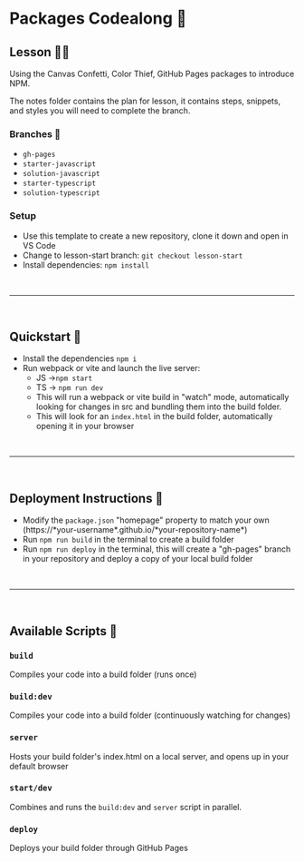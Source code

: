 # Packages Codealong 💼

## Lesson 👩‍🏫

Using the Canvas Confetti, Color Thief, GitHub Pages packages to introduce NPM.

The notes folder contains the plan for lesson, it contains steps, snippets, and styles you will need to complete the branch.

### Branches 🌿

- `gh-pages`
- `starter-javascript`
- `solution-javascript`
- `starter-typescript`
- `solution-typescript`

### Setup

- Use this template to create a new repository, clone it down and open in VS Code
- Change to lesson-start branch: `git checkout lesson-start`
- Install dependencies: `npm install`

<br/>
<hr/>
<br/>

## Quickstart 🦧

- Install the dependencies `npm i`
- Run webpack or vite and launch the live server:
  - JS ->`npm start`
  - TS -> `npm run dev`
  - This will run a webpack or vite build in "watch" mode, automatically looking for changes in src and bundling them into the build folder.
  - This will look for an `index.html` in the build folder, automatically opening it in your browser

<br/>
<hr/>
<br/>

## Deployment Instructions 🚀

- Modify the `package.json` "homepage" property to match your own (https://\*your-username\*.github.io/\*your-repository-name\*)
- Run `npm run build` in the terminal to create a build folder
- Run `npm run deploy` in the terminal, this will create a "gh-pages" branch in your repository and deploy a copy of your local build folder

<br/>
<hr/>
<br/>

## Available Scripts 📜

### `build`

Compiles your code into a build folder (runs once)

### `build:dev`

Compiles your code into a build folder (continuously watching for changes)

### `server`

Hosts your build folder's index.html on a local server, and opens up in your default browser

### `start/dev`

Combines and runs the `build:dev` and `server` script in parallel.

### `deploy`

Deploys your build folder through GitHub Pages
